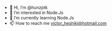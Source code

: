 - 👋 Hi, I’m @hunzptk
- 👀 I’m interested in Node.Js
- 🌱 I’m currently learning Node.Js
- 📫 How to reach me victor_heshiki@hotmail.com

<!---
hunzptk/hunzptk is a ✨ special ✨ repository because its `README.md` (this file) appears on your GitHub profile.
You can click the Preview link to take a look at your changes.
--->
